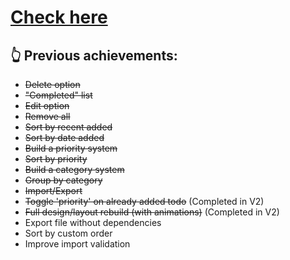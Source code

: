 # [Check here]("https://github.com/tquintal/to-do-app-v2/")

## 👆 Previous achievements:

- ~~Delete option~~
- ~~"Completed" list~~
- ~~Edit option~~
- ~~Remove all~~
- ~~Sort by recent added~~
- ~~Sort by date added~~
- ~~Build a priority system~~
- ~~Sort by priority~~
- ~~Build a category system~~
- ~~Group by category~~
- ~~Import/Export~~
- ~~Toggle 'priority' on already added todo~~ (Completed in V2)
- ~~Full design/layout rebuild (with animations)~~ (Completed in V2)
- Export file without dependencies
- Sort by custom order
- Improve import validation
